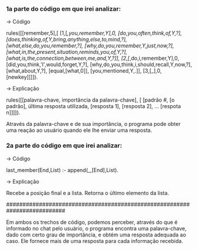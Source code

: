 ### 1a parte do código em que irei analizar: ###

-> Código

rules([[remember,5],[
	[1,[_,you,remember,Y],0,
		[do,you,often,think,of,Y,?],
		[does,thinking,of,Y,bring,anything,else,to,mind,?],
		[what,else,do,you,remember,?],
		[why,do,you,remember,Y,just,now,?],
		[what,in,the,present,situation,reminds,you,of,Y,?],
		[what,is,the,connection,between,me,and,Y,?]],
	[2,[_,do,i,remember,Y],0,
		[did,you,think,'I',would,forget,Y,?],
		[why,do,you,think,i,should,recall,Y,now,?],
		[what,about,Y,?],
		[equal,[what,0]],
		[you,mentioned,Y,.]],
	[3,[_],0,
		[newkey]]]]).

-> Explicação

rules([[palavra-chave, importância da palavra-chave], [
  [padrão #, [o padrão], última resposta utilizada,
    [resposta 1],
    [resposta 2],
    ...
    [respota n]]]]).
    
Através da palavra-chave e de sua importância, o programa pode obter uma reação ao usuário quando ele lhe enviar uma resposta.


### 2a parte do código em que irei analizar: ###

-> Código

last_member(End,List) :- append(_,[End],List).

-> Explicação

Recebe a posição final e a lista. Retorna o último elemento da lista.

##########################################################################

Em ambos os trechos de código, podemos perceber, através do que é informado no chat pelo usuário, o programa encontra uma palavra-chave,
dado com certo grau de importância, e obtém uma resposta adequada ao caso. Ele fornece mais de uma resposta para cada informação recebida.
